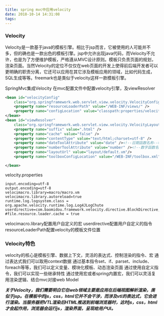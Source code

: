 ```yaml
---
title: spring mvc中应用velocity
date: 2018-10-14 14:31:08
tags:
---
```


### Velocity

Velocity是一款基于java的模板引擎。相比于jsp而言，它被使用的人可能并不多，但的确也是一款出色的模板引擎。jsp中允许出现java代码，而Velocity不允许，也是为了方便维护模板，严格遵从MVC设计原则。模板只负责页面的规划，渲染页面。当然Velocity的定位不仅仅在web页面的开发上使得前后端开发者可以更明确的职责分离，它还可以应用在其它涉及模板应用的领域，比如代码生成，SQL生成等等。freemark也是类似于velocity这样一款模板引擎。

SpringMvc集成Velocity
在mvc配置文件中配置velocity引擎，及viewResolver

```xml
<bean id="velocityConfig"
	class="org.springframework.web.servlet.view.velocity.VelocityConfigurer">
	<property name="resourceLoaderPath" value="/WEB-INF/views/" />
	<property name="configLocation" value="classpath:properties/velocity.properties" />
</bean>
<bean id="viewResolver"
	class="org.springframework.web.servlet.view.velocity.VelocityLayoutViewResolver">
	<property name="suffix" value=".html" />
	<property name="cache" value="false" />
	<property name="contentType" value="text/html;charset=utf-8" />
	<property name="dateToolAttribute" value="date" /><!--日期函数名称-->
	<property name="numberToolAttribute" value="number" /><!--数字函数名称-->
	<property name="layoutUrl" value="layout/default.vm"/>
	<property name="toolboxConfigLocation" value="/WEB-INF/toolbox.xml" />

</bean>
```

velocity.properties

```properties
input.encoding=utf-8
output.encoding=utf-8
velocimacro.library=macro/macro.vm
velocimacro.library.autoreload=true
runtime.log.logsystem.class = org.apache.velocity.runtime.log.Log4JLogChute
userdirective=com.baomidou.framework.velocity.directive.BlockDirective,com.baomidou.framework.velocity.directive.OverrideDirective,com.baomidou.framework.velocity.directive.ExtendsDirective
#file.resource.loader.cache = true
```

velocimacro.library配置用户自定义的宏
userdirective配置用户自定义的指令
resourceLoaderPath配置velocity的模板文件位置

### Velocity特色

velocity的核心是模板引擎、数据上下文，灵活的表达式、控制渲染的指令、宏
通过表达式我们可以取用context数据
通过基本指令set、if、parset、include、foreach等等，我们可以定义变量、模块化模板、动态渲染页面
通过使用自定义指令，我们可以实现一些继承特性
通过使用宏或者spring内置宏，我们可以灵活复用渲染逻辑、结合mvc对接web Model

***关于Velocity，我们需要明白它在web领域主要是应用在后端视图解析渲染，类似于jsp。在模板中的js，css，html它并不会干涉，而涉及vtl的表达式，它会进行渲染。当服务器把VTL渲染后HTML推送到前端浏览器时，这时js，css，html才会起作用，浏览器会运行js，渲染界面，呈现给用户UI。***
